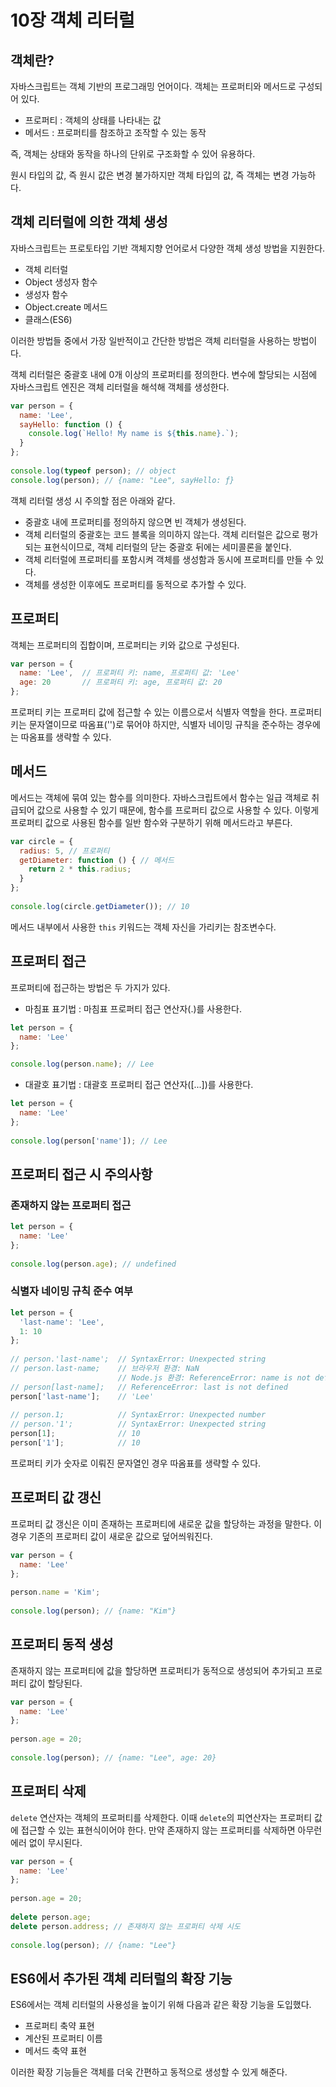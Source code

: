 # 10장 객체 리터럴

## 객체란?

자바스크립트는 객체 기반의 프로그래밍 언어이다.
객체는 프로퍼티와 메서드로 구성되어 있다.

- 프로퍼티 : 객체의 상태를 나타내는 값
- 메서드 : 프로퍼티를 참조하고 조작할 수 있는 동작

즉, 객체는 상태와 동작을 하나의 단위로 구조화할 수 있어 유용하다.

원시 타입의 값, 즉 원시 값은 변경 불가하지만 객체 타입의 값, 즉 객체는 변경 가능하다.

## 객체 리터럴에 의한 객체 생성

자바스크립트는 프로토타입 기반 객체지향 언어로서 다양한 객체 생성 방법을 지원한다.

- 객체 리터럴
- Object 생성자 함수
- 생성자 함수
- Object.create 메서드
- 클래스(ES6)

이러한 방법들 중에서 가장 일반적이고 간단한 방법은 객체 리터럴을 사용하는 방법이다.

객체 리터럴은 중괄호 내에 0개 이상의 프로퍼티를 정의한다. 변수에 할당되는 시점에 자바스크립트 엔진은 객체 리터럴을 해석해 객체를 생성한다.

```javascript
var person = {
  name: 'Lee',
  sayHello: function () {
    console.log(`Hello! My name is ${this.name}.`);
  }
};
 
console.log(typeof person); // object
console.log(person); // {name: "Lee", sayHello: ƒ}
```

객체 리터럴 생성 시 주의할 점은 아래와 같다.

- 중괄호 내에 프로퍼티를 정의하지 않으면 빈 객체가 생성된다.
- 객체 리터럴의 중괄호는 코드 블록을 의미하지 않는다. 객체 리터럴은 값으로 평가되는 표현식이므로, 객체 리터럴의 닫는 중괄호 뒤에는 세미콜론을 붙인다.
- 객체 리터럴에 프로퍼티를 포함시켜 객체를 생성함과 동시에 프로퍼티를 만들 수 있다.
- 객체를 생성한 이후에도 프로퍼티를 동적으로 추가할 수 있다.
  
## 프로퍼티

객체는 프로퍼티의 집합이며, 프로퍼티는 키와 값으로 구성된다.

```javascript
var person = {
  name: 'Lee',  // 프로퍼티 키: name, 프로퍼티 값: 'Lee'
  age: 20       // 프로퍼티 키: age, 프로퍼티 값: 20
};
```

프로퍼티 키는 프로퍼티 값에 접근할 수 있는 이름으로서 식별자 역할을 한다. 프로퍼티 키는 문자열이므로 따옴표('')로 묶어야 하지만, 식별자 네이밍 규칙을 준수하는 경우에는 따옴표를 생략할 수 있다.

## 메서드

메서드는 객체에 묶여 있는 함수를 의미한다. 자바스크립트에서 함수는 일급 객체로 취급되어 값으로 사용할 수 있기 때문에, 함수를 프로퍼티 값으로 사용할 수 있다. 이렇게 프로퍼티 값으로 사용된 함수를 일반 함수와 구분하기 위해 메서드라고 부른다.

```javascript
var circle = {
  radius: 5, // 프로퍼티
  getDiameter: function () { // 메서드
    return 2 * this.radius;
  }
};
 
console.log(circle.getDiameter()); // 10
```

메서드 내부에서 사용한 `this` 키워드는 객체 자신을 가리키는 참조변수다.

## 프로퍼티 접근

프로퍼티에 접근하는 방법은 두 가지가 있다.

- 마침표 표기법 : 마침표 프로퍼티 접근 연산자(.)를 사용한다.

```javascript
let person = {
  name: 'Lee'
};

console.log(person.name); // Lee
```

- 대괄호 표기법 : 대괄호 프로퍼티 접근 연산자([...])를 사용한다.

```javascript
let person = {
  name: 'Lee'
};
 
console.log(person['name']); // Lee
```

## 프로퍼티 접근 시 주의사항

### 존재하지 않는 프로퍼티 접근

```javascript
let person = {
  name: 'Lee'
};
 
console.log(person.age); // undefined
```

### 식별자 네이밍 규칙 준수 여부

```javascript
let person = {
  'last-name': 'Lee',
  1: 10
};
 
// person.'last-name';  // SyntaxError: Unexpected string
// person.last-name;    // 브라우저 환경: NaN
                        // Node.js 환경: ReferenceError: name is not defined
// person[last-name];   // ReferenceError: last is not defined
person['last-name'];    // 'Lee'
 
// person.1;            // SyntaxError: Unexpected number
// person.'1';          // SyntaxError: Unexpected string
person[1];              // 10
person['1'];            // 10
```

프로퍼티 키가 숫자로 이뤄진 문자열인 경우
따옴표를 생략할 수 있다.

## 프로퍼티 값 갱신

프로퍼티 값 갱신은 이미 존재하는 프로퍼티에 새로운 값을 할당하는 과정을 말한다. 이 경우 기존의 프로퍼티 값이 새로운 값으로 덮어씌워진다.

```javascript
var person = {
  name: 'Lee'
};
 
person.name = 'Kim';
 
console.log(person); // {name: "Kim"}
```

## 프로퍼티 동적 생성

존재하지 않는 프로퍼티에 값을 할당하면 프로퍼티가 동적으로 생성되어 추가되고 프로퍼티 값이 할당된다.

```javascript
var person = {
  name: 'Lee'
};
 
person.age = 20;
 
console.log(person); // {name: "Lee", age: 20}
```

## 프로퍼티 삭제

`delete` 연산자는 객체의 프로퍼티를 삭제한다. 이때 `delete`의 피연산자는 프로퍼티 값에 접근할 수 있는 표현식이어야 한다. 만약 존재하지 않는 프로퍼티를 삭제하면 아무런 에러 없이 무시된다.

```javascript
var person = {
  name: 'Lee'
};
 
person.age = 20;
 
delete person.age;
delete person.address; // 존재하지 않는 프로퍼티 삭제 시도
 
console.log(person); // {name: "Lee"}
```

## ES6에서 추가된 객체 리터럴의 확장 기능

ES6에서는 객체 리터럴의 사용성을 높이기 위해 다음과 같은 확장 기능을 도입했다.

- 프로퍼티 축약 표현
- 계산된 프로퍼티 이름
- 메서드 축약 표현
  
이러한 확장 기능들은 객체를 더욱 간편하고 동적으로 생성할 수 있게 해준다.
